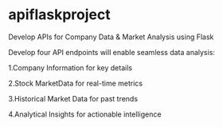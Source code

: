 # apiflaskproject
Develop APIs for Company Data &amp; Market Analysis using Flask

Develop four API endpoints will enable seamless data analysis:

1.Company Information for key details

2.Stock MarketData for real-time metrics

3.Historical Market Data for past trends 

4.Analytical Insights for actionable intelligence
